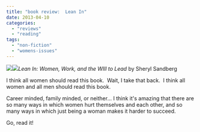```yaml
---
title: "book review:  Lean In"
date: 2013-04-10
categories: 
  - "reviews"
  - "reading"
tags: 
  - "non-fiction"
  - "womens-issues"
---
```


![](images/q?_encoding=UTF8&ASIN=0385349947&Format=_SL160_&ID=AsinImage&MarketPlace=US&ServiceVersion=20070822&WS=1&tag=cometgrrlcom-20)![](images/ir?t=cometgrrlcom-20&l=as2&o=1&a=0385349947)_Lean In: Women, Work, and the WIll to Lead_ by Sheryl Sandberg

I think all women should read this book.  Wait, I take that back.  I think all women and all men should read this book.

Career minded, family minded, or neither... I think it's amazing that there are so many ways in which women hurt themselves and each other, and so many ways in which just being a woman makes it harder to succeed.

Go, read it!
